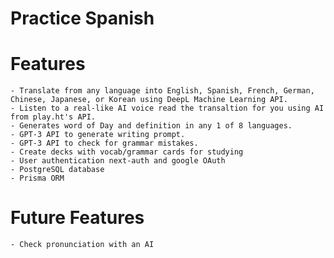 # Practice Spanish

# Features
    - Translate from any language into English, Spanish, French, German, Chinese, Japanese, or Korean using DeepL Machine Learning API.
    - Listen to a real-like AI voice read the transaltion for you using AI from play.ht's API.
    - Generates word of Day and definition in any 1 of 8 languages.
    - GPT-3 API to generate writing prompt.
    - GPT-3 API to check for grammar mistakes.
    - Create decks with vocab/grammar cards for studying
    - User authentication next-auth and google OAuth
    - PostgreSQL database 
    - Prisma ORM
# Future Features
    - Check pronunciation with an AI
    